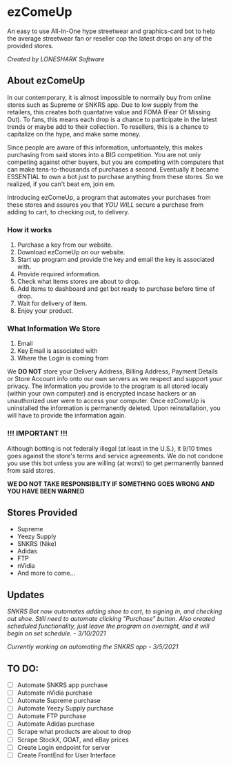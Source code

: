 # ezComeUp
An easy to use All-In-One hype streetwear and graphics-card bot to help the average streetwear fan or reseller cop the latest drops on any of the provided stores.

*Created by LONESHARK Software*

## About ezComeUp
In our contemporary, it is almost impossible to normally buy from online stores such as Supreme or SNKRS app. Due to low supply from the retailers, this creates both quantative value and FOMA (Fear Of Missing Out). To fans, this means each drop is a chance to participate in the latest trends or maybe add to their collection. To resellers, this is a chance to capitalize on the hype, and make some money.

Since people are aware of this information, unfortuantely, this makes purchasing from said stores into a BIG competition. You are not only competing against other buyers, but you are competing with computers that can make tens-to-thousands of purchases a second. Eventually it became ESSENTIAL to own a bot just to purchase anything from these stores. So we realized, if you can't beat em, join em.

Introducing ezComeUp, a program that automates your purchases from these stores and assures you that *YOU WILL* secure a purchase from adding to cart, to checking out, to delivery. 

### How it works
1. Purchase a key from our website.
2. Download ezComeUp on our website.
3. Start up program and provide the key and email the key is associated with.
4. Provide required information.
5. Check what items stores are about to drop.
6. Add items to dashboard and get bot ready to purchase before time of drop.
7. Wait for delivery of item.
8. Enjoy your product.

### What Information We Store
1. Email
2. Key Email is associated with
3. Where the Login is coming from

We **DO NOT** store your Delivery Address, Billing Address, Payment Details or Store Account info onto our own servers as we respect and support your privacy. The information you provide to the program is all stored localy (within your own computer) and is encrypted incase hackers or an unauthorized user were to access your computer. Once ezComeUp is uninstalled the information is permanently deleted. Upon reinstallation, you will have to provide the information again.

### !!! IMPORTANT !!!
Although botting is not federally illegal (at least in the U.S.), it 9/10 times goes against the store's terms and service agreements. We do not condone you use this bot unless you are willing (at worst) to get permanently banned from said stores. 

**WE DO NOT TAKE RESPONSIBILITY IF SOMETHING GOES WRONG AND YOU HAVE BEEN WARNED** 

## Stores Provided
- Supreme
- Yeezy Supply
- SNKRS (Nike)
- Adidas
- FTP
- nVidia
- And more to come...

## Updates
*SNKRS Bot now automates adding shoe to cart, to signing in, and checking out shoe. Still need to automate clicking "Purchase" button. Also created scheduled functionality, just leave the program on overnight, and it will begin on set schedule. - 3/10/2021* 

*Currently working on automating the SNKRS app - 3/5/2021*

## TO DO:
- [ ] Automate SNKRS app purchase
- [ ] Automate nVidia purchase
- [ ] Automate Supreme purchase
- [ ] Automate Yeezy Supply purchase
- [ ] Automate FTP purchase
- [ ] Automate Adidas purchase
- [ ] Scrape what products are about to drop
- [ ] Scrape StockX, GOAT, and eBay prices
- [ ] Create Login endpoint for server
- [ ] Create FrontEnd for User Interface